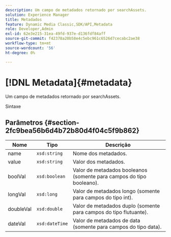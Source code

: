 ```yaml
---
description: Um campo de metadados retornado por searchAssets.
solution: Experience Manager
title: Metadados
feature: Dynamic Media Classic,SDK/API,Metadata
role: Developer,Admin
exl-id: 62e3e215-31ea-49fd-937e-d136fdf84aff
source-git-commit: f42378a20b58e4c5ebc961c6526d7cecabc2ae38
workflow-type: tm+mt
source-wordcount: '56'
ht-degree: 0%

---
```


# [!DNL Metadata]{#metadata}

Um campo de metadados retornado por searchAssets.

Sintaxe

## Parâmetros {#section-2fc9bea56b6d4b72b80d4f04c5f9b862}

| Nome | Tipo | Descrição |
|---|---|---|
| name | `xsd:string` | Nome dos metadados. |
| value | `xsd:string` | Valor dos metadados. |
| boolVal | `xsd:boolean` | Valor de metadados booleanos (somente para campos do tipo booleano). |
| longVal | `xsd:long` | Valor de metadados longo (somente para campos do tipo int). |
| doubleVal | `xsd:double` | Valor de metadados duplo (somente para campos do tipo flutuante). |
| dateVal | `xsd:dateTime` | Valor de metadados de data (somente para campos do tipo data). |
